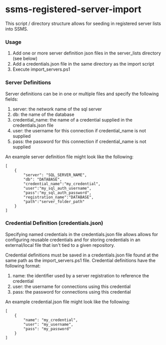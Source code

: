 # ssms-registered-server-import

This script / directory structure allows for seeding in registered server lists into SSMS. 

### Usage
1. Add one or more server definition json files in the server_lists directory (see below)
2. Add a credentials.json file in the same directory as the import script
3. Execute import_servers.ps1

### Server Definitions 
Server definitions can be in one or multiple files and specify the following fields:
1. server: the network name of the sql server
2. db: the name of the database 
3. credential_name: the name of a credential supplied in the credentials.json file 
4. user: the username for this connection if credential_name is not supplied
5. pass: the password for this connection if credential_name is not supplied

An example server definition file might look like the following:

```
[
    {
        "server": "SQL_SERVER_NAME",
        "db": "DATABASE",
        "credential_name":"my_credential",
        "user":"my_sql_auth_username", 
        "pass":"my_sql_auth_password", 
        "registration_name":"DATABASE", 
        "path":"server_folder_path"
    }       
]
```
### Credential Definition (credentials.json) 
Specifying named credentials in the credentials.json file allows allows for configuring reusable credentials and for storing credentials in an external/local file that isn't tied to a given repository.

Credential definitions must be saved in a credentials.json file found at the same path as the import_servers.ps1 file. Credential definitions have the following format:

1. name: the identifier used by a server registration to reference the credential
4. user: the username for connections using this credential
5. pass: the password for connections using this credential

An example credential.json file might look like the following:

```
[
    {
        "name": "my_credential",
        "user": "my_username",
        "pass": "my_password"
    }
]
```